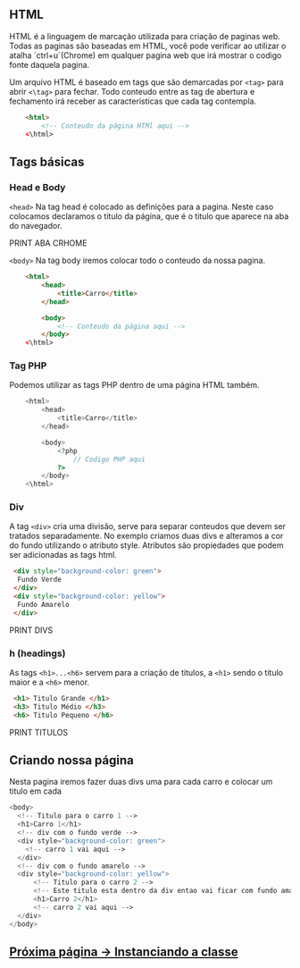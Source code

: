 
## HTML
HTML é a linguagem de marcação utilizada para criação de paginas web.
Todas as paginas são baseadas em HTML, você pode verificar ao utilizar o atalha ´ctrl+u´(Chrome) em qualquer pagina web que irá mostrar o codigo fonte daquela pagina.

Um arquivo HTML é baseado em tags que são demarcadas por `<tag>` para abrir `<\tag>` para fechar.
Todo conteudo entre as tag de abertura e fechamento irá receber as caracteristicas que cada tag contempla.

```html
    <html>
        <!-- Conteudo da página HTMl aqui -->
    <\html>
```

## Tags básicas


### Head e Body

`<head>` Na tag head é colocado as definições para a pagina. Neste caso colocamos declaramos o titulo da página, que é o titulo que aparece na aba do navegador.

PRINT ABA CRHOME

`<body>` Na tag body iremos colocar todo o conteudo da nossa pagina.

```html
    <html>
        <head>
            <title>Carro</title>
        </head>

        <body>
            <!-- Conteudo da página aqui -->
        </body>
    <\html>
```

### Tag PHP
Podemos utilizar as tags PHP dentro de uma página HTML também.

```php
    <html>
        <head>
            <title>Carro</title>
        </head>

        <body>
            <?php
                // Codigo PHP aqui
            ?>
        </body>
    <\html>
```

### Div

A tag `<div>` cria uma divisão, serve para separar conteudos que devem ser tratados separadamente.
No exemplo criamos duas divs e alteramos a cor do fundo utilizando o atributo style.
Atributos são propiedades que podem ser adicionadas as tags html.

```html
 <div style="background-color: green">
  Fundo Verde
 </div>
 <div style="background-color: yellow">
  Fundo Amarelo
 </div>
```

PRINT DIVS

### h (headings)
As tags `<h1>...<h6>` servem para a criação de titulos, a `<h1>` sendo o titulo maior e a `<h6>` menor.

```html
 <h1> Titulo Grande </h1>
 <h3> Titulo Médio </h3>
 <h6> Titulo Pequeno </h6>
```

PRINT TITULOS


## Criando nossa página
Nesta pagina iremos fazer duas divs uma para cada carro e colocar um titulo em cada

```php
<body>
  <!-- Titulo para o carro 1 -->
  <h1>Carro 1</h1>
  <!-- div com o fundo verde -->
  <div style="background-color: green">
    <!-- carro 1 vai aqui -->
  </div>
  <!-- div com o fundo amarelo -->
  <div style="background-color: yellow">
      <!-- Titulo para o carro 2 -->
      <!-- Este titulo esta dentro da div entao vai ficar com fundo amarelo também -->
      <h1>Carro 2</h1>
      <!-- carro 2 vai aqui -->
  </div>
</body>
```

## [Próxima página -> Instanciando a classe](classe.md)
